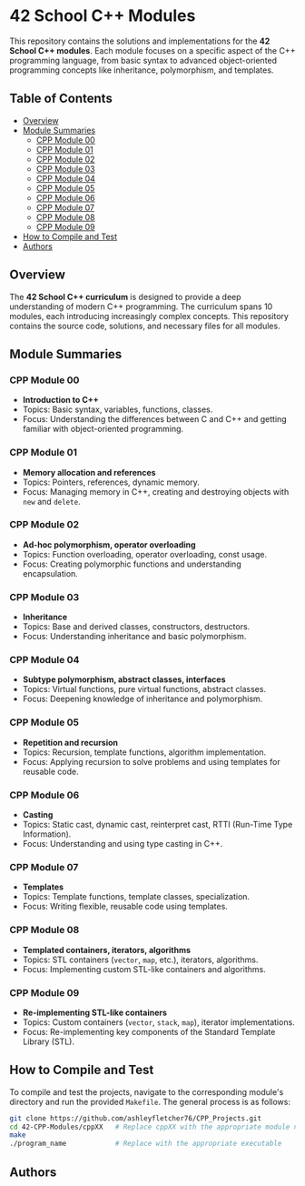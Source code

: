 # 42 School C++ Modules

This repository contains the solutions and implementations for the **42 School C++ modules**. Each module focuses on a specific aspect of the C++ programming language, from basic syntax to advanced object-oriented programming concepts like inheritance, polymorphism, and templates.

## Table of Contents
- [Overview](#overview)
- [Module Summaries](#module-summaries)
  - [CPP Module 00](#cpp-module-00)
  - [CPP Module 01](#cpp-module-01)
  - [CPP Module 02](#cpp-module-02)
  - [CPP Module 03](#cpp-module-03)
  - [CPP Module 04](#cpp-module-04)
  - [CPP Module 05](#cpp-module-05)
  - [CPP Module 06](#cpp-module-06)
  - [CPP Module 07](#cpp-module-07)
  - [CPP Module 08](#cpp-module-08)
  - [CPP Module 09](#cpp-module-09)
- [How to Compile and Test](#how-to-compile-and-test)
- [Authors](#authors)

## Overview

The **42 School C++ curriculum** is designed to provide a deep understanding of modern C++ programming. The curriculum spans 10 modules, each introducing increasingly complex concepts. This repository contains the source code, solutions, and necessary files for all modules.

## Module Summaries

### CPP Module 00
- **Introduction to C++**
- Topics: Basic syntax, variables, functions, classes.
- Focus: Understanding the differences between C and C++ and getting familiar with object-oriented programming.

### CPP Module 01
- **Memory allocation and references**
- Topics: Pointers, references, dynamic memory.
- Focus: Managing memory in C++, creating and destroying objects with `new` and `delete`.

### CPP Module 02
- **Ad-hoc polymorphism, operator overloading**
- Topics: Function overloading, operator overloading, const usage.
- Focus: Creating polymorphic functions and understanding encapsulation.

### CPP Module 03
- **Inheritance**
- Topics: Base and derived classes, constructors, destructors.
- Focus: Understanding inheritance and basic polymorphism.

### CPP Module 04
- **Subtype polymorphism, abstract classes, interfaces**
- Topics: Virtual functions, pure virtual functions, abstract classes.
- Focus: Deepening knowledge of inheritance and polymorphism.

### CPP Module 05
- **Repetition and recursion**
- Topics: Recursion, template functions, algorithm implementation.
- Focus: Applying recursion to solve problems and using templates for reusable code.

### CPP Module 06
- **Casting**
- Topics: Static cast, dynamic cast, reinterpret cast, RTTI (Run-Time Type Information).
- Focus: Understanding and using type casting in C++.

### CPP Module 07
- **Templates**
- Topics: Template functions, template classes, specialization.
- Focus: Writing flexible, reusable code using templates.

### CPP Module 08
- **Templated containers, iterators, algorithms**
- Topics: STL containers (`vector`, `map`, etc.), iterators, algorithms.
- Focus: Implementing custom STL-like containers and algorithms.

### CPP Module 09
- **Re-implementing STL-like containers**
- Topics: Custom containers (`vector`, `stack`, `map`), iterator implementations.
- Focus: Re-implementing key components of the Standard Template Library (STL).

## How to Compile and Test

To compile and test the projects, navigate to the corresponding module's directory and run the provided `Makefile`. The general process is as follows:

```bash
git clone https://github.com/ashleyfletcher76/CPP_Projects.git
cd 42-CPP-Modules/cppXX   # Replace cppXX with the appropriate module number
make
./program_name            # Replace with the appropriate executable
```

## Authors
